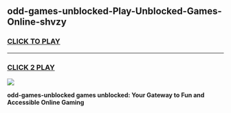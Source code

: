 
## odd-games-unblocked-Play-Unblocked-Games-Online-shvzy
<h3>
<a href="https://premium76.site?title=odd-games-unblocked&ref=24A">CLICK TO PLAY</a></h3>
<hr>

<h3>
<a href="https://premium76.site?title=odd-games-unblocked&ref=24A">CLICK 2 PLAY</a>
  
</h3>

<a href="https://premium76.site?title=odd-games-unblocked&ref=24A"><img src="https://clearcache.store/games.png"></a>


**odd-games-unblocked games unblocked: Your Gateway to Fun and Accessible Online Gaming**
